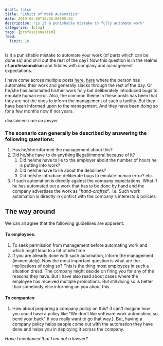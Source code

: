 ```yaml
---
draft: false
title: "Ethics of Work Automation"
date: 2019-06-08T16:25:00+05:30
description: "Is it a punishable mistake to fully automate work"
categories: [blog]
tags: [professionalism]
feed:
  limit: 10
---
```


Is it a punishable mistake to automate your work (of parts which can be done so) and chill out the rest of the day? Now this question is in the realms of **professionalism** and fiddles with company and management expectations.

I have come across multiple posts [here](https://www.reddit.com/r/Python/comments/810crm/urgent_i_have_fully_automated_my_50k_py_job_and/), [here](https://www.businessinsider.in/Programmers-are-having-a-big-debate-over-the-ethics-of-secretly-automating-their-jobs-and-working-a-couple-of-hours-a-week/articleshow/59431279.cms) where the person has automated their work and generally slacks through the rest of the day. Or he/she has automated his/her work fully but deliberately introduced bugs to emulate human error. Also, the common theme in these posts has been that they are not the ones to inform the management of such a facility. But they have been informed upon to the management. And they have been doing so for a few months now if not years.

disclaimer: _I am no lawyer_

### The scenario can generally be described by answering the following questions:

1. Has he/she informed the management about this?
2. Did he/she have to do anything illegal/immoral because of it?
   1. Did he/she have to lie to the employer about the number of hours he is putting into work?
   2. Did he/she have to lie about the deadlines?
   3. Did he/she introduce deliberate bugs to emulate human error? etc.
3. If such automation is directly against the company expectations. What if he has automated out a work that has to be done by hand and the company advertises the work as "_hand-crafted_". I.e. Such work automation is directly in conflict with the company's interests & policies

## The way around

We can all agree that the following guidelines are apparent:

#### To employees:

1. To seek permission from management before automating work and which might lead to a lot of idle time
2. If you are already done with such automation, inform the management (immediately). Now the most important question is what are the implications of doing so? This is the thing most employees in such a situation dread. The company might decide on firing you for any of the reasons they have. But I have also read about cases where the employee has received multiple promotions. But still doing so is better than somebody else informing on you about this.

#### To companies:

1. How about preparing a company policy on this? (I can't imagine how you could have a policy like "We don't like software work automation, so bend your back" if you really want to go that way.). But, having a company policy helps people come out with the automation they have done and helps you in deploying it across the company.

_Have I mentioned that I am not a lawyer?_
